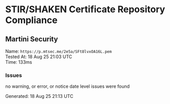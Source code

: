 # STIR/SHAKEN Certificate Repository Compliance

## Martini Security

Name: `https://p.mtsec.me/2e5a/SFt8lvxOA16L.pem`\
Tested At: 18 Aug 25 21:03 UTC\
Time: 133ms

### Issues

no warning, or error, or notice date level issues were found

Generated: 18 Aug 25 21:13 UTC